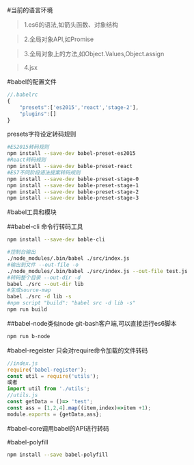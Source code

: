 #当前的语言环境
>1.es6的语法,如箭头函数、对象结构

>2.全局对象API,如Promise

>3.全局对象上的方法,如Object.Values,Object.assign

>4.jsx

#babel的配置文件

```javascript
//.babelrc
{
    "presets":['es2015','react','stage-2'],
    "plugins":[]
}
```

presets字符设定转码规则

```bash
#ES2015转码规则
npm install --save-dev babel-preset-es2015
#React转码规则
npm install --save-dev bable-preset-react
#ES7不同阶段语法提案转码规则
npm install --save-dev bable-preset-stage-0
npm install --save-dev bable-preset-stage-1
npm install --save-dev bable-preset-stage-2
npm install --save-dev bable-preset-stage-3
```

#babel工具和模块

##babel-cli 命令行转码工具

```bash
npm install --save-dev bable-cli
```

```bash
#控制台输出
./node_modules/.bin/babel ./src/index.js
#输出到文件 --out-file -o
./node_modules/.bin/babel ./src/index.js --out-file test.js
#转码整个目录 --out-dir -d
babel ./src --out-dir lib
#生成source-map
babel ./src -d lib -s
#npm script "build": "babel src -d lib -s"
npm run build
```

##babel-node类似node git-bash客户端,可以直接运行es6脚本

```bash
npm run b-node
```

#babel-regeister 只会对require命令加载的文件转码

```javascript
//index.js
require('babel-register');
const util = require('utils');
或者
import util from './utils';
//utils.js
const getData = ()=> 'test';
const ass = [1,2,4].map((item,index)=>item +1);
module.exports = {getData,ass};
```

#babel-core调用babel的API进行转码

#babel-polyfill

```bash
npm install --save babel-polyfill
```











